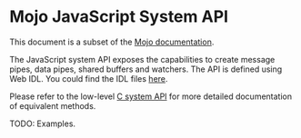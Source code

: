 # Mojo JavaScript System API
This document is a subset of the [Mojo documentation](/mojo/README.md).

The JavaScript system API exposes the capabilities to create message pipes, data
pipes, shared buffers and watchers. The API is defined using Web IDL. You could
find the IDL files [here](https://cs.chromium.org/chromium/src/third_party/blink/Source/core/mojo/).

Please refer to the low-level [C system API](/mojo/public/c/system/README.md)
for more detailed documentation of equivalent methods.

TODO: Examples.
